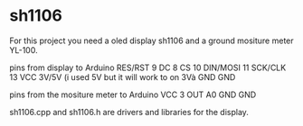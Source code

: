 # sh1106
For this project you need a oled display sh1106 and a ground mositure meter YL-100.

pins from display to Arduino
          RES/RST   9
          DC        8
          CS        10
          DIN/MOSI  11
          SCK/CLK   13
          VCC       3V/5V (i used 5V but it will work to on 3Và
          GND       GND
          
pins from the mositure meter to Arduino
              VCC                3
              OUT                A0
              GND                GND
              
              
sh1106.cpp and sh1106.h are drivers and libraries for the display.
